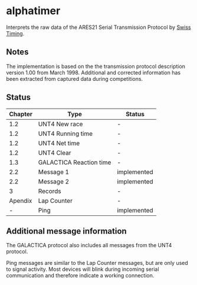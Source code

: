 # alphatimer

Interprets the raw data of the ARES21 Serial Transmission Protocol by [Swiss Timing](https://www.swisstiming.com/).

## Notes

The implementation is based on the the transmission protocol description version 1.00 from March 1998.
Additional and corrected information has been extracted from captured data during competitions.

## Status

| Chapter | Type                    | Status      |
| ------- | ----------------------- | ----------- |
| 1.2     | UNT4 New race           | -           |
| 1.2     | UNT4 Running time       | -           |
| 1.2     | UNT4 Net time           | -           |
| 1.2     | UNT4 Clear              | -           |
| 1.3     | GALACTICA Reaction time | -           |
| 2.2     | Message 1               | implemented |
| 2.2     | Message 2               | implemented |
| 3       | Records                 | -           |
| Apendix | Lap Counter             | -           |
| -       | Ping                    | implemented |

## Additional message information

The GALACTICA protocol also includes all messages from the UNT4 protocol.

Ping messages are similar to the Lap Counter messages, but are only used to signal activity.
Most devices will blink during incoming serial communication and therefore indicate a
working connection.

